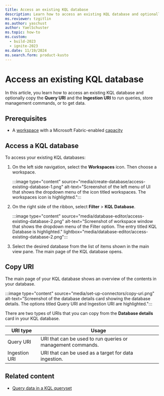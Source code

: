 ```yaml
---
title: Access an existing KQL database
description: Learn how to access an existing KQL database and optionally copy the query URI and the ingestion URI run queries or get data in Real-Time Intelligence.
ms.reviewer: tzgitlin
ms.author: yaschust
author: YaelSchuster
ms.topic: how-to
ms.custom:
  - build-2023
  - ignite-2023
ms.date: 11/19/2024
ms.search.form: product-kusto
---
```

# Access an existing KQL database

In this article, you learn how to access an existing KQL database and optionally copy the **Query URI** and the **Ingestion URI** to run queries, store management commands, or to get data.

## Prerequisites

* A [workspace](../get-started/create-workspaces.md) with a Microsoft Fabric-enabled [capacity](../enterprise/licenses.md#capacity)

## Access a KQL database

To access your existing KQL databases:

1. On the left side navigation, select the **Workspaces** icon. Then choose a workspace.

    :::image type="content" source="media/create-database/access-existing-database-1.png" alt-text="Screenshot of the left menu of UI that shows the dropdown menu of the icon titled workspaces. The workspaces icon is highlighted.":::

1. On the right side of the ribbon, select **Filter** > **KQL Database**.

    :::image type="content" source="media/database-editor/access-existing-database-2.png" alt-text="Screenshot of workspace window that shows the dropdown menu of the Filter option. The entry titled KQL Database is highlighted."  lightbox="media/database-editor/access-existing-database-2.png":::

1. Select the desired database from the list of items shown in the main view pane. The main page of the KQL database opens.

## Copy URI

The main page of your KQL database shows an overview of the contents in your database.

:::image type="content" source="media/set-up-connectors/copy-uri.png" alt-text="Screenshot of the database details card showing the database details. The options titled Query URI and Ingestion URI are highlighted.":::

There are two types of URIs that you can copy from the **Database details** card in your KQL database.

|URI type |Usage |
|---|---|
|Query URI |URI that can be used to run queries or management commands.|
|Ingestion URI |URI that can be used as a target for data ingestion.|

## Related content

* [Query data in a KQL queryset](kusto-query-set.md)
